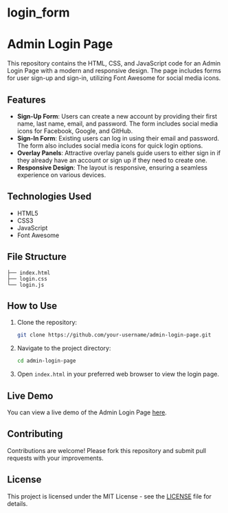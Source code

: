 # login_form

# Admin Login Page

This repository contains the HTML, CSS, and JavaScript code for an Admin Login Page with a modern and responsive design. The page includes forms for user sign-up and sign-in, utilizing Font Awesome for social media icons.

## Features

- **Sign-Up Form**: Users can create a new account by providing their first name, last name, email, and password. The form includes social media icons for Facebook, Google, and GitHub.
- **Sign-In Form**: Existing users can log in using their email and password. The form also includes social media icons for quick login options.
- **Overlay Panels**: Attractive overlay panels guide users to either sign in if they already have an account or sign up if they need to create one.
- **Responsive Design**: The layout is responsive, ensuring a seamless experience on various devices.

## Technologies Used

- HTML5
- CSS3
- JavaScript
- Font Awesome

## File Structure

```
├── index.html
├── login.css
└── login.js
```

## How to Use

1. Clone the repository:
   ```sh
   git clone https://github.com/your-username/admin-login-page.git
   ```
2. Navigate to the project directory:
   ```sh
   cd admin-login-page
   ```
3. Open `index.html` in your preferred web browser to view the login page.

## Live Demo

You can view a live demo of the Admin Login Page [here](https://your-live-demo-link.com).

## Contributing

Contributions are welcome! Please fork this repository and submit pull requests with your improvements.

## License

This project is licensed under the MIT License - see the [LICENSE](LICENSE) file for details.
